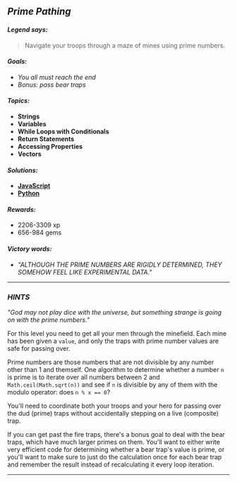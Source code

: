 ## _Prime Pathing_

#### _Legend says:_
> Navigate your troops through a maze of mines using prime numbers.

#### _Goals:_
+ _You all must reach the end_
+ _Bonus: pass bear traps_

#### _Topics:_
+ **Strings**
+ **Variables**
+ **While Loops with Conditionals**
+ **Return Statements**
+ **Accessing Properties**
+ **Vectors**

#### _Solutions:_
+ **[JavaScript](primePathing.js)**
+ **[Python](prime_pathing.py)**

#### _Rewards:_
+ 2206-3309 xp
+ 656-984 gems

#### _Victory words:_
+ _"ALTHOUGH THE PRIME NUMBERS ARE RIGIDLY DETERMINED, THEY SOMEHOW FEEL LIKE EXPERIMENTAL DATA."_

___

### _HINTS_

_"God may not play dice with the universe, but something strange is going on with the prime numbers."_

For this level you need to get all your men through the minefield.  Each mine has been given a `value`, and only the traps with prime number values are safe for passing over.

Prime numbers are those numbers that are not divisible by any number other than 1 and themself. One algorithm to determine whether a number `n` is prime is to iterate over all numbers between 2 and `Math.ceil(Math.sqrt(n))` and see if `n` is divisible by any of them with the modulo operator: does `n % x == 0`?

You'll need to coordinate both your troops and your hero for passing over the dud (prime) traps without accidentally stepping on a live (composite) trap.

If you can get past the fire traps, there's a bonus goal to deal with the bear traps, which have much larger primes on them. You'll want to either write very efficient code for determining whether a bear trap's value is prime, or you'll want to make sure to just do the calculation once for each bear trap and remember the result instead of recalculating it every loop iteration.

___
